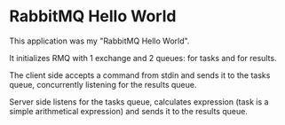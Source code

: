 # RabbitMQ Hello World

This application was my "RabbitMQ Hello World". 

It initializes RMQ with 1 exchange and 2 queues: for tasks and for results. 

The client side accepts a command from stdin and sends it to the tasks queue, concurrently listening for the results queue.

Server side listens for the tasks queue, calculates expression (task is a simple arithmetical expression) and sends it to the results queue. 

